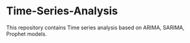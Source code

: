 # Time-Series-Analysis

This repository contains Time series analysis based on ARIMA, SARIMA, Prophet models.

